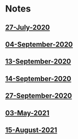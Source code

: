 # Notes

## [27-July-2020](./2020/27-July-2020.md)

## [04-September-2020](./2020/04-September-2020.md)

## [13-September-2020](./2020/13-September-2020.md)

## [14-September-2020](./2020/14-September-2020.md)

## [27-September-2020](./2020/27-September-2020.md)

## [03-May-2021](./2021/03-May-2021.md)

## [15-August-2021](./2021/15-August-2021.md)
